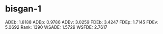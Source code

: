 # bisgan-1

ADEb: 1.8188
ADEp: 0.9786
ADEv: 3.0259
FDEb: 3.4247
FDEp: 1.7145
FDEv: 5.0692
Rank: 1390
WSADE: 1.5729
WSFDE: 2.7617